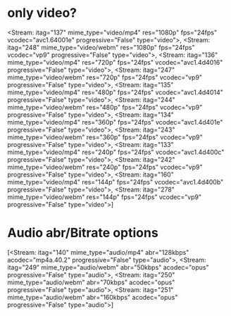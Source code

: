 # only video?
<Stream: itag="137" mime_type="video/mp4" res="1080p" fps="24fps" vcodec="avc1.64001e" progressive="False" type="video">,
<Stream: itag="248" mime_type="video/webm" res="1080p" fps="24fps" vcodec="vp9" progressive="False" type="video">,
<Stream: itag="136" mime_type="video/mp4" res="720p" fps="24fps" vcodec="avc1.4d4016" progressive="False" type="video">,
<Stream: itag="247" mime_type="video/webm" res="720p" fps="24fps" vcodec="vp9" progressive="False" type="video">,
<Stream: itag="135" mime_type="video/mp4" res="480p" fps="24fps" vcodec="avc1.4d4014" progressive="False" type="video">,
<Stream: itag="244" mime_type="video/webm" res="480p" fps="24fps" vcodec="vp9" progressive="False" type="video">,
<Stream: itag="134" mime_type="video/mp4" res="360p" fps="24fps" vcodec="avc1.4d401e" progressive="False" type="video">,
<Stream: itag="243" mime_type="video/webm" res="360p" fps="24fps" vcodec="vp9" progressive="False" type="video">,
<Stream: itag="133" mime_type="video/mp4" res="240p" fps="24fps" vcodec="avc1.4d400c" progressive="False" type="video">,
<Stream: itag="242" mime_type="video/webm" res="240p" fps="24fps" vcodec="vp9" progressive="False" type="video">,
<Stream: itag="160" mime_type="video/mp4" res="144p" fps="24fps" vcodec="avc1.4d400b" progressive="False" type="video">,
<Stream: itag="278" mime_type="video/webm" res="144p" fps="24fps" vcodec="vp9" progressive="False" type="video">]

# Audio abr/Bitrate options
[<Stream: itag="140" mime_type="audio/mp4" abr="128kbps" acodec="mp4a.40.2" progressive="False" type="audio">,
<Stream: itag="249" mime_type="audio/webm" abr="50kbps" acodec="opus" progressive="False" type="audio">,
<Stream: itag="250" mime_type="audio/webm" abr="70kbps" acodec="opus" progressive="False" type="audio">,
<Stream: itag="251" mime_type="audio/webm" abr="160kbps" acodec="opus" progressive="False" type="audio">]
